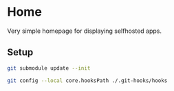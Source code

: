 # Home

Very simple homepage for displaying selfhosted apps.

## Setup

```sh
git submodule update --init
```

```sh
git config --local core.hooksPath ./.git-hooks/hooks
```
